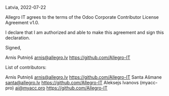 Latvia, 2022-07-22

Allegro IT agrees to the terms of the Odoo Corporate Contributor License
Agreement v1.0.

I declare that I am authorized and able to make this agreement and sign this
declaration.

Signed,

Arnis Putniņš arnis@allegro.lv https://github.com/Allegro-IT

List of contributors:

Arnis Putniņš arnis@allegro.lv https://github.com/Allegro-IT
Santa Ašmane santa@allegro.lv https://github.com/Allegro-IT
Aleksejs Ivanovs (myacc-pro)  ai@myacc.pro https://github.com/Allegro-IT
